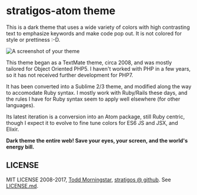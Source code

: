 # stratigos-atom theme

This is a dark theme that uses a wide variety of colors with high contrasting text to emphasize keywords and make code pop out. It is not colored for style or prettiness :-D.

![A screenshot of your theme](https://f.cloud.github.com/assets/69169/2289498/4c3cb0ec-a009-11e3-8dbd-077ee11741e5.gif)

This theme began as a TextMate theme, circa 2008, and was mostly tailored for Object Oriented PHP5. I haven't worked with PHP in a few years, so it has not received further development for PHP7.

It has been converted into a Sublime 2/3 theme, and modified along the way to accomodate Ruby syntax. I mostly work with Ruby/Rails these days, and the rules I have for Ruby syntax seem to apply well elsewhere (for other languages). 

Its latest iteration is a conversion into an Atom package, still Ruby centric, though I expect it to evolve to fine tune colors for ES6 JS and JSX, and Elixir. 

**Dark theme the entire web! Save your eyes, your screen, and the world's energy bill.**

LICENSE
-------

MIT LICENSE 2008-2017, [Todd Morningstar](http://techarchist.com), [stratigos @ github](https://github.com/stratigos). See [LICENSE.md](https://github.com/stratigos/stratigos-atom/blob/master/LICENSE.md).
